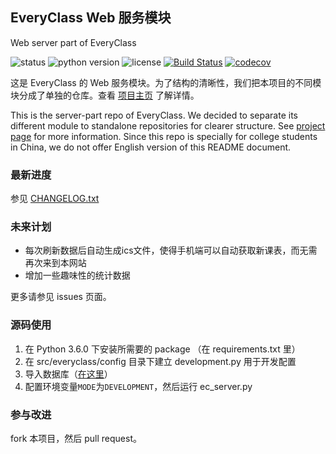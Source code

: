 ## EveryClass Web 服务模块
Web server part of EveryClass

![status](https://img.shields.io/badge/status-stable-green.svg)
![python version](https://img.shields.io/badge/python-3.6-blue.svg)
![license](https://img.shields.io/badge/license-MPL_2.0-orange.svg)
[![Build Status](https://travis-ci.org/fr0der1c/EveryClass-server.svg?branch=master)](https://travis-ci.org/fr0der1c/EveryClass-server)
[![codecov](https://codecov.io/gh/fr0der1c/EveryClass-server/branch/master/graph/badge.svg)](https://codecov.io/gh/fr0der1c/EveryClass-server)

这是 EveryClass 的 Web 服务模块。为了结构的清晰性，我们把本项目的不同模块分成了单独的仓库。查看 [项目主页](https://github.com/fr0der1c/EveryClass) 了解详情。

This is the server-part repo of EveryClass. We decided to separate its different module to standalone repositories for clearer structure. See [project page](https://github.com/fr0der1c/EveryClass) for more information. Since this repo is specially for college students in China, we do not offer English version of this README document.

### 最新进度
参见 [CHANGELOG.txt](https://github.com/fr0der1c/EveryClass-server/blob/master/CHANGELOG.txt)

### 未来计划
- 每次刷新数据后自动生成ics文件，使得手机端可以自动获取新课表，而无需再次来到本网站
- 增加一些趣味性的统计数据

更多请参见 issues 页面。

### 源码使用
1. 在 Python 3.6.0 下安装所需要的 package （在 requirements.txt 里）
2. 在 src/everyclass/config 目录下建立 development.py 用于开发配置
3. 导入数据库（[在这里](https://github.com/fr0der1c/EveryClass-collector/tree/master/sql)）
4. 配置环境变量`MODE`为`DEVELOPMENT`，然后运行 ec_server.py

### 参与改进
fork 本项目，然后 pull request。